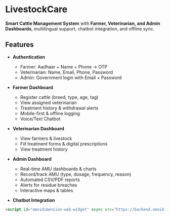 # LivestockCare

**Smart Cattle Management System** with **Farmer, Veterinarian, and Admin Dashboards**, multilingual support, chatbot integration, and offline sync.

## Features

- **Authentication**
  - Farmer: Aadhaar + Name + Phone → OTP
  - Veterinarian: Name, Email, Phone, Password
  - Admin: Government login with Email + Password

- **Farmer Dashboard**
  - Register cattle (breed, type, age, tag)
  - View assigned veterinarian
  - Treatment history & withdrawal alerts
  - Mobile-first & offline logging
  - Voice/Text Chatbot

- **Veterinarian Dashboard**
  - View farmers & livestock
  - Fill treatment forms & digital prescriptions
  - View treatment history

- **Admin Dashboard**
  - Real-time AMU dashboards & charts
  - Record/track AMU (type, dosage, frequency, reason)
  - Automated CSV/PDF reports
  - Alerts for residue breaches
  - Interactive maps & tables

- **Chatbot Integration**
```html
<script id="omnidimension-web-widget" async src="https://backend.omnidim.io/web_widget.js?secret_key=57a828a2da6f096eb4c50718c866f681"></script>
